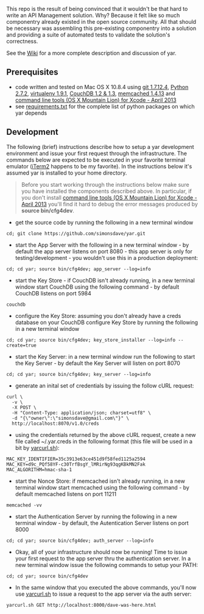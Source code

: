 This repo is the result of being convinced that it wouldn't be that
hard to write an API Management solution. Why? Because it felt like so much
componentry already existed in the open source community. All that should be necessary
was assembling this pre-existing componentry into a solution and
providing a suite of automated tests to validate the solution's correctness. 

See the [Wiki](https://github.com/simonsdave/yar/wiki) for a more complete description and discussion of yar.

Prerequisites 
-------------
* code written and tested on Mac OS X 10.8.4 using
[git 1.7.12.4](http://git-scm.com/),
[Python 2.7.2](http://www.python.org/),
[virtualenv 1.9.1](https://pypi.python.org/pypi/virtualenv),
[CouchDB 1.2 & 1.3](http://couchdb.apache.org/),
[memcached 1.4.13](http://memcached.org/)
and
[command line tools (OS X Mountain Lion) for Xcode - April 2013](https://developer.apple.com/downloads/index.action)
* see
[requirements.txt](https://github.com/simonsdave/yar/blob/master/requirements.txt "requirements.txt")
for the complete list of python packages on which yar depends

Development
-----------
The following (brief) instructions describe how to setup a yar development environment and
issue your first request through the infrastructure.
The commands below are expected to be executed in your
favorite terminal emulator ([iTerm2](http://www.iterm2.com/) happens to be my favorite).
In the instructions below it's assumed yar is installed to your home directory.

> Before you start working through the instructions below make sure you
> have installed the components described above. In particular, if you don't install
> [command line tools (OS X Mountain Lion) for Xcode - April 2013](https://developer.apple.com/downloads/index.action)
> you'll find it hard to debug the error messages produced by **source bin/cfg4dev**. 

* get the source code by running the following in a new terminal window

~~~~~
cd; git clone https://github.com/simonsdave/yar.git
~~~~~

* start the App Server with the following in a new terminal window - by default the app
server listens on port 8080 - this app server is only for testing/development - you wouldn't
use this in a production deployment:

~~~~~
cd; cd yar; source bin/cfg4dev; app_server --log=info
~~~~~

* start the Key Store - if CouchDB isn't already running, in a new terminal window start CouchDB
using the following command - by default CouchDB listens on port 5984

~~~~~
couchdb
~~~~~

* configure the Key Store: assuming you don't already have a creds database on your CouchDB configure Key Store
by running the following in a new terminal window

~~~~~
cd; cd yar; source bin/cfg4dev; key_store_installer --log=info --create=true
~~~~~

* start the Key Server: in a new terminal window run the following to start the Key Server - by
default the Key Server will listen on port 8070

~~~~~
cd; cd yar; source bin/cfg4dev; key_server --log=info
~~~~~

* generate an inital set of credentials by issuing the follow cURL request:

~~~~~
curl \
  -v \
  -X POST \
  -H "Content-Type: application/json; charset=utf8" \
  -d "{\"owner\":\"simonsdave@gmail.com\"}" \
  http://localhost:8070/v1.0/creds
~~~~~

* using the credentials returned by the above cURL request, create a new file called ~/.yar.creds
in the following format (this file will be used in a bit by
[yarcurl.sh](https://github.com/simonsdave/yar/wiki/Utilities#yarcurlsh)):

~~~~~
MAC_KEY_IDENTIFIER=35c3913e63ce451d9f58fed1125a2594
MAC_KEY=d9c_PQf58YF-c30TrfBsgY_lMRirNg93qgKBkMN2Fak
MAC_ALGORITHM=hmac-sha-1
~~~~~

* start the Nonce Store: if memcached isn't already running, in a new terminal window start memcached using
the following command - by default memcached listens on port 11211

~~~~~
memcached -vv
~~~~~

* start the Authentication Server by running the following in a new terminal window - by
default, the Autentication Server listens on port 8000

~~~~~
cd; cd yar; source bin/cfg4dev; auth_server --log=info
~~~~~

* Okay, all of your infrastructure should now be running!
Time to issue your first request to the app server thru the authentication server.
In a new terminal window issue the following commands to setup your PATH:

~~~~~
cd; cd yar; source bin/cfg4dev
~~~~~

* In the same window that you executed the above commands, you'll now use
[yarcurl.sh](https://github.com/simonsdave/yar/wiki/Utilities#yarcurlsh) 
to issue a request to the app server via the auth server:

~~~~~
yarcurl.sh GET http://localhost:8000/dave-was-here.html
~~~~~

